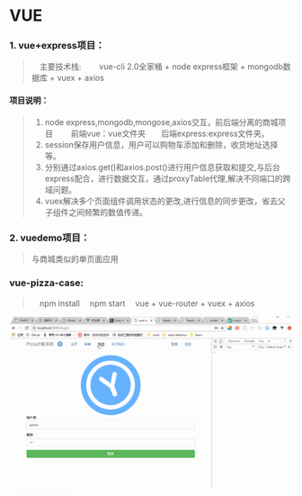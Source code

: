 # VUE
### 1. vue+express项目：
>　主要技术栈: 
>　　vue-cli 2.0全家桶 + node express框架 + mongodb数据库 + vuex + axios

#### 项目说明：
> 1. node express,mongodb,mongose,axios交互，前后端分离的商城项目
>　　前端vue：vue文件夹　　后端express:express文件夹。
> 2. session保存用户信息，用户可以购物车添加和删除，收货地址选择等。
> 3. 分别通过axios.get()和axios.post()进行用户信息获取和提交,与后台express配合，进行数据交互，通过proxyTable代理,解决不同端口的跨域问题。
> 4.  vuex解决多个页面组件调用状态的更改,进行信息的同步更改，省去父子组件之间频繁的数值传递。

### 2. vuedemo项目：
>与商城类似的单页面应用 

### vue-pizza-case:
>　npm install
>　npm start
>　vue + vue-router + vuex + axios

![image](https://github.com/sharebetter/VUE/blob/master/itemImage/vue-pizza-case.gif)  
